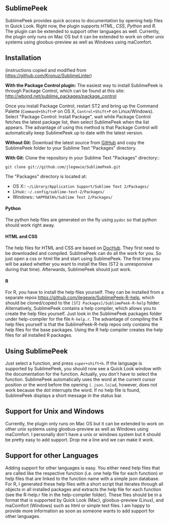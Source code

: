 ## SublimePeek
SublimePeek provides quick access to documentation by opening help files in Quick Look. Right now, the plugin supports _HTML_, _CSS_, _Python_ and _R_. The plugin can be extended to support other languages as well.
Currently, the plugin only runs on Mac OS but it can be extended to work on other unix systems using gloobus-preview as well as Windows using maComfort.

## Installation
(instructions copied and modified from https://github.com/Kronuz/SublimeLinter)


**With the Package Control plugin:** The easiest way to install SublimePeek is through Package Control, which can be found at this site: http://wbond.net/sublime_packages/package_control

Once you install Package Control, restart ST2 and bring up the Command Palette (``Command+Shift+P`` on OS X, ``Control+Shift+P`` on Linux/Windows). Select "Package Control: Install Package", wait while Package Control fetches the latest package list, then select SublimePeek when the list appears. The advantage of using this method is that Package Control will automatically keep SublimePeek up to date with the latest version.

**Without Git:** Download the latest source from [GitHub](http://github.com/jlegewie/SublimePeek) and copy the SublimePeek folder to your Sublime Text "Packages" directory.

**With Git:** Clone the repository in your Sublime Text "Packages" directory::

    git clone git://github.com/jlegewie/SublimePeek.git


The "Packages" directory is located at:

* OS X:: `~/Library/Application Support/Sublime Text 2/Packages/`
* Linux:: `~/.config/sublime-text-2/Packages/`
* Windows:: `%APPDATA%/Sublime Text 2/Packages/`


#### Python
The python help files are generated on the fly using `pydoc` so that python should work right away.

#### HTML and CSS
The help files for HTML and CSS are based on [DocHub](http://dochub.io/). They first need to be downloaded and compiled. SublimePeek can do all the work for you. So just open a css or html file and start using SublimePeek. The first time you will be asked whether you want to install the files (ST2 is unresponsive during that time). Afterwards, SublimePeek should just work.

#### R
For R, you have to install the help files yourself. They can be installed from a separate repos    https://github.com/jlegewie/SublimePeek-R-help, which should be cloned/copied to the `[ST2 Packages]/SublimePeek-R-help` folder. Alternatively, SublimePeek contains a help compiler, which allows you to create the help files yourself. Just look in the SublimePeek packages folder under help-compiler for the file `R-help.r`. The advantage of compiling the R help files yourself is that the SublimePeek-R-help repos only contains the help files for the base packages. Using the R help compiler creates the help files for all installed R packages. 

## Using SublimePeek
Just select a function, and press `super+shift+h`. If the language is supported by SublimePeek, you should now see a Quick Look window with the documentation for the function. Actually, you don't have to select the function. SublimePeek automatically uses the word at the current cursor position or the word before the opening `(`. `json.lo|ad`, however, does not work because the dot interrupts the word. If no help file is found, SublimePeek displays a short message in the status bar. 

## Support for Unix and Windows
Currently, the plugin only runs on Mac OS but it can be extended to work on other unix systems using gloobus-preview as well as Windows using maComfort. I personally don't have a unix or windows system but it should be pretty easy to add support. Drop me a line and we can make it work.

## Support for other Languages
Adding support for other languages is easy. You either need help files that are called like the respective function (i.e. one help file for each function) or help files that are linked to the function name with a simple json database. For R, I generated these help files with a short script that iterates through all objects in all installed packages and extracts the help file for each function (see the R-help.r file in the help-compiler folder). These files should be in a format that is supported by Quick Look (Mac), gloobus-preview (Linux), and maComfort (Windows) such as html or simple text files. I am happy to provide more information as soon as someone wants to add support for other languages. 
 